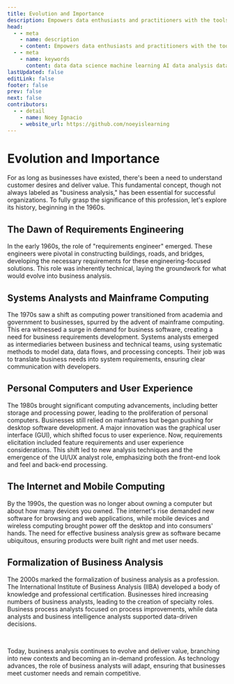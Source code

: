 ```yaml
---
title: Evolution and Importance
description: Empowers data enthusiasts and practitioners with the tools and knowledge to unlock the potential of data.
head:
  - - meta
    - name: description
    - content: Empowers data enthusiasts and practitioners with the tools and knowledge to unlock the potential of data.
  - - meta
    - name: keywords
      content: data data science machine learning AI data analysis data-driven data enthusiasts data practitioners
lastUpdated: false
editLink: false
footer: false
prev: false
next: false
contributors:
  - - detail
    - name: Noey Ignacio
    - website_url: https://github.com/noeyislearning
---
```


# Evolution and Importance

For as long as businesses have existed, there's been a need to understand customer desires and deliver value. This fundamental concept, though not always labeled as "business analysis," has been essential for successful organizations. To fully grasp the significance of this profession, let's explore its history, beginning in the 1960s.

## The Dawn of Requirements Engineering

In the early 1960s, the role of "requirements engineer" emerged. These engineers were pivotal in constructing buildings, roads, and bridges, developing the necessary requirements for these engineering-focused solutions. This role was inherently technical, laying the groundwork for what would evolve into business analysis.

## Systems Analysts and Mainframe Computing

The 1970s saw a shift as computing power transitioned from academia and government to businesses, spurred by the advent of mainframe computing. This era witnessed a surge in demand for business software, creating a need for business requirements development. Systems analysts emerged as intermediaries between business and technical teams, using systematic methods to model data, data flows, and processing concepts. Their job was to translate business needs into system requirements, ensuring clear communication with developers.

## Personal Computers and User Experience

The 1980s brought significant computing advancements, including better storage and processing power, leading to the proliferation of personal computers. Businesses still relied on mainframes but began pushing for desktop software development. A major innovation was the graphical user interface (GUI), which shifted focus to user experience. Now, requirements elicitation included feature requirements and user experience considerations. This shift led to new analysis techniques and the emergence of the UI/UX analyst role, emphasizing both the front-end look and feel and back-end processing.

## The Internet and Mobile Computing

By the 1990s, the question was no longer about owning a computer but about how many devices you owned. The internet's rise demanded new software for browsing and web applications, while mobile devices and wireless computing brought power off the desktop and into consumers' hands. The need for effective business analysis grew as software became ubiquitous, ensuring products were built right and met user needs.

## Formalization of Business Analysis

The 2000s marked the formalization of business analysis as a profession. The International Institute of Business Analysis (IIBA) developed a body of knowledge and professional certification. Businesses hired increasing numbers of business analysts, leading to the creation of specialty roles. Business process analysts focused on process improvements, while data analysts and business intelligence analysts supported data-driven decisions.

<br />

Today, business analysis continues to evolve and deliver value, branching into new contexts and becoming an in-demand profession. As technology advances, the role of business analysts will adapt, ensuring that businesses meet customer needs and remain competitive.
